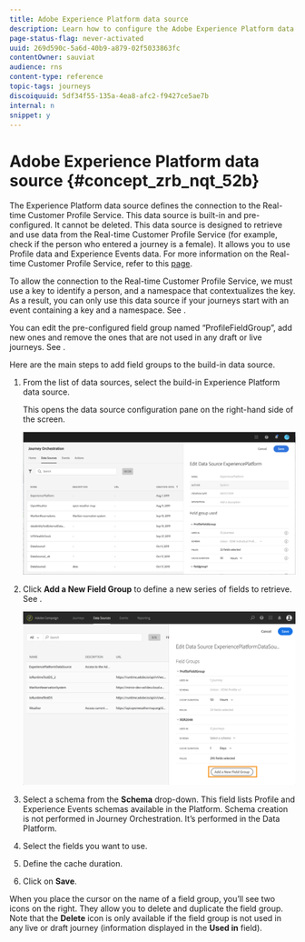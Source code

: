 ```yaml
---
title: Adobe Experience Platform data source 
description: Learn how to configure the Adobe Experience Platform data source 
page-status-flag: never-activated
uuid: 269d590c-5a6d-40b9-a879-02f5033863fc
contentOwner: sauviat
audience: rns
content-type: reference
topic-tags: journeys
discoiquuid: 5df34f55-135a-4ea8-afc2-f9427ce5ae7b
internal: n
snippet: y
---
```


# Adobe Experience Platform data source {#concept_zrb_nqt_52b}

The Experience Platform data source defines the connection to the Real-time Customer Profile Service. This data source is built-in and pre-configured. It cannot be deleted. This data source is designed to retrieve and use data from the Real-time Customer Profile Service (for example, check if the person who entered a journey is a female). It allows you to use Profile data and Experience Events data. For more information on the Real-time Customer Profile Service, refer to this [page](https://www.adobe.io/apis/cloudplatform/dataservices/profile-identity-segmentation/profile-identity-segmentation-services.html#!api-specification/markdown/narrative/technical_overview/unified_profile_architectural_overview/unified_profile_architectural_overview.md).

To allow the connection to the Real-time Customer Profile Service, we must use a key to identify a person, and a namespace that contextualizes the key. As a result, you can only use this data source if your journeys start with an event containing a key and a namespace. See [](../building-journeys/journey.md).

You can edit the pre-configured field group named “ProfileFieldGroup”, add new ones and remove the ones that are not used in any draft or live journeys. See [](../datasource/dsfield.md).

Here are the main steps to add field groups to the build-in data source.

1. From the list of data sources, select the build-in Experience Platform data source.

    This opens the data source configuration pane on the right-hand side of the screen.

    ![](../assets/journey23.png)

1. Click **Add a New Field Group** to define a new series of fields to retrieve. See [](../datasource/dsfield.md).

    ![](../assets/journey24.png)

1. Select a schema from the **Schema** drop-down. This field lists Profile and Experience Events schemas available in the Platform. Schema creation is not performed in Journey Orchestration. It’s performed in the Data Platform.
1. Select the fields you want to use.
1. Define the cache duration.
1. Click on **Save**.

When you place the cursor on the name of a field group, you’ll see two icons on the right. They allow you to delete and duplicate the field group. Note that the **Delete** icon is only available if the field group is not used in any live or draft journey (information displayed in the **Used in** field).
